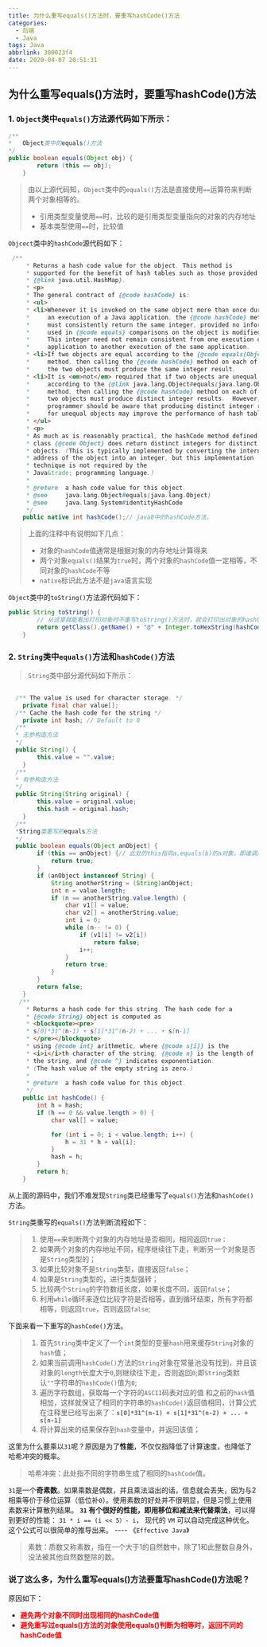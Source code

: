 ```yaml
---
title: 为什么重写equals()方法时，要重写hashCode()方法
categories:
  - 后端
  - Java
tags: Java
abbrlink: 300023f4
date: 2020-04-07 20:51:31
---
```


## 为什么重写equals()方法时，要重写hashCode()方法

### 1. `Object`类中`equals()`方法源代码如下所示：

```java
/**
*	Object类中的equals()方法
*/
public boolean equals(Object obj) {
        return (this == obj);
    }
```

>  由以上源代码知，`Object`类中的`equals()`方法是直接使用`==`运算符来判断两个对象相等的。
>
> - 引用类型变量使用`==`时，比较的是引用类型变量指向的对象的内存地址
> - 基本类型使用`==`时，比较值



`Objcect`类中的`hashCode`源代码如下：

```java
 /**
     * Returns a hash code value for the object. This method is
     * supported for the benefit of hash tables such as those provided by
     * {@link java.util.HashMap}.
     * <p>
     * The general contract of {@code hashCode} is:
     * <ul>
     * <li>Whenever it is invoked on the same object more than once during
     *     an execution of a Java application, the {@code hashCode} method
     *     must consistently return the same integer, provided no information
     *     used in {@code equals} comparisons on the object is modified.
     *     This integer need not remain consistent from one execution of an
     *     application to another execution of the same application.
     * <li>If two objects are equal according to the {@code equals(Object)}
     *     method, then calling the {@code hashCode} method on each of
     *     the two objects must produce the same integer result.
     * <li>It is <em>not</em> required that if two objects are unequal
     *     according to the {@link java.lang.Object#equals(java.lang.Object)}
     *     method, then calling the {@code hashCode} method on each of the
     *     two objects must produce distinct integer results.  However, the
     *     programmer should be aware that producing distinct integer results
     *     for unequal objects may improve the performance of hash tables.
     * </ul>
     * <p>
     * As much as is reasonably practical, the hashCode method defined by
     * class {@code Object} does return distinct integers for distinct
     * objects. (This is typically implemented by converting the internal
     * address of the object into an integer, but this implementation
     * technique is not required by the
     * Java&trade; programming language.)
     *
     * @return  a hash code value for this object.
     * @see     java.lang.Object#equals(java.lang.Object)
     * @see     java.lang.System#identityHashCode
     */
	public native int hashCode();// java8中的hashCode方法，
```

> 上面的注释中有说明如下几点：
>
> - 对象的`hashCode`值通常是根据对象的内存地址计算得来
> - 两个对象`equals()`结果为`true`时，两个对象的`hashCode`值一定相等，不同对象的`hashCode`不等
> - `native`标识此方法不是`java`语言实现



`Object`类中的`toString()`方法源代码如下：

```java
public String toString() {
    	// 从这里就能看出打印对象时不重写toString()方法时，就会打印出对象的hashCode值
        return getClass().getName() + "@" + Integer.toHexString(hashCode());
    }
```

### 2. `String`类中`equals()`方法和`hashCode()`方法

> `String`类中部分源代码如下所示：

```java
  
  /** The value is used for character storage. */
    private final char value[];
  /** Cache the hash code for the string */
    private int hash; // Default to 0
  /**
  * 无参构造方法
  */
  public String() {
        this.value = "".value;
    }
  /**
  * 有参构造方法
  */
  public String(String original) {
        this.value = original.value;
        this.hash = original.hash;
    }
  /**
  *String类重写的equals方法
  */
  public boolean equals(Object anObject) {
        if (this == anObject) {// 此处的this指向a.equals(b)的a对象，即谁调用指向谁
            return true;
        }
        if (anObject instanceof String) {
            String anotherString = (String)anObject;
            int n = value.length;
            if (n == anotherString.value.length) {
                char v1[] = value;
                char v2[] = anotherString.value;
                int i = 0;
                while (n-- != 0) {
                    if (v1[i] != v2[i])
                        return false;
                    i++;
                }
                return true;
            }
        }
        return false;
    }
   /**
     * Returns a hash code for this string. The hash code for a
     * {@code String} object is computed as
     * <blockquote><pre>
     * s[0]*31^(n-1) + s[1]*31^(n-2) + ... + s[n-1]
     * </pre></blockquote>
     * using {@code int} arithmetic, where {@code s[i]} is the
     * <i>i</i>th character of the string, {@code n} is the length of
     * the string, and {@code ^} indicates exponentiation.
     * (The hash value of the empty string is zero.)
     *
     * @return  a hash code value for this object.
     */
    public int hashCode() {
        int h = hash;
        if (h == 0 && value.length > 0) {
            char val[] = value;

            for (int i = 0; i < value.length; i++) {
                h = 31 * h + val[i];
            }
            hash = h;
        }
        return h;
    }

```

从上面的源码中，我们不难发现`String`类已经重写了`equals()`方法和`hashCode()`方法。

`String`类重写的`equals()`方法判断流程如下：

> 1. 使用`==`来判断两个对象的内存地址是否相同，相同返回`true；`
> 2. 如果两个对象的内存地址不同，程序继续往下走，判断另一个对象是否是`String`类型的；
> 3. 如果比较对象不是`String`类型，直接返回`false`；
> 4. 如果是`String`类型的，进行类型强转；
> 5. 比较两个`String`的字符数组长度，如果长度不同，返回`false`；
> 6. 利用`while`循环来逐位比较字符是否相等，直到循环结束，所有字符都相等，则返回`true`，否则返回`false`;

下面来看一下重写的`hashCode()`方法。

> 1. 首先`String`类中定义了一个`int`类型的变量`hash`用来缓存`String`对象的`hash`值；
> 2. 如果当前调用`hashCode()`方法的`String`对象在常量池没有找到，并且该对象的`length`长度大于`0`,则继续往下走，否则返回`0`;即`String`类默认`""`字符串的`hashCode()`值为`0`;
> 3. 遍历字符数组，获取每一个字符的`ASCII`码表对应的值 和之前的`hash`值相加，这样就保证了相同的字符串的`hashCode()`返回值相同，计算公式在注释里已经写出来了：**`s[0]*31^(n-1) + s[1]*31^(n-2) + ... + s[n-1]`**
> 4. 将计算出来的结果保存到`hash`变量中，并返回该值；

这里为什么要乘以`31`呢？原因是为了**性能**，不仅仅指降低了计算速度，也降低了哈希冲突的概率。

>  哈希冲突：此处指不同的字符串生成了相同的`hashCode`值。

`31`是一个**奇素数**。如果乘数是偶数，并且乘法溢出的话，信息就会丢失，因为与2相乘等价于移位运算（低位补`0`）。使用素数的好处并不很明显，但是习惯上使用素数来计算散列结果。 **`31` 有个很好的性能，即用移位和减法来代替乘法**，可以得到更好的性能： `31 * i == (i << 5）- i`， 现代的 `VM`  可以自动完成这种优化。这个公式可以很简单的推导出来。 ---- 《`Effective Java`》 

> 素数：质数又称素数，指在一个大于1的自然数中，除了1和此整数自身外，没法被其他自然数整除的数。 

### 说了这么多，为什么重写equals()方法要重写hashCode()方法呢？

原因如下：

- <font color="red">**避免两个对象不同时出现相同的hashCode值**</font>
- <font color="red">**避免重写过equals()方法的对象使用equals()判断为相等时，返回不同的hashCode值**</font>

